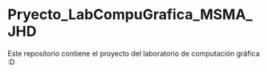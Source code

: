 # Pryecto_LabCompuGrafica_MSMA_JHD
 Este repositorio contiene el proyecto del laboratorio de computación gráfica :D
